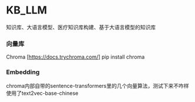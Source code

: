 # KB_LLM
知识库、大语言模型、医疗知识库构建、基于大语言模型的知识库

### 向量库
Chroma [https://docs.trychroma.com/]
pip install chroma

### Embedding
chroma内部自带的sentence-transformers里的几个向量算法，测试下来不咋样
使用了text2vec-base-chinese

